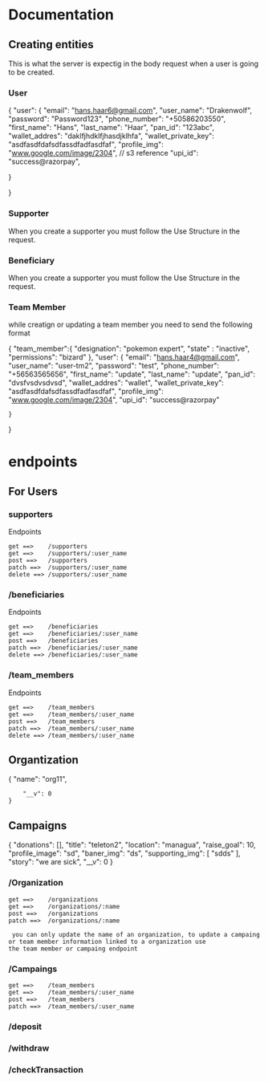 # Documentation

## Creating entities

This is what the server is expectig in the body request when a user is going to be created.

### User

{
"user": {
"email": "hans.haar6@gmail.com",
"user_name": "Drakenwolf",
"password": "Password123",
"phone_number": "+50586203550",
"first_name": "Hans",
"last_name": "Haar",
"pan_id": "123abc",
"wallet_addres": "daklfjhdklfjhasdjklhfa",
"wallet_private_key": "asdfasdfdafsdfassdfadfasdfaf",
"profile_img": "www.google.com/image/2304", // s3 reference
"upi_id": "success@razorpay",

}

}

### Supporter

When you create a supporter you must follow the Use Structure in the request.

### Beneficiary

When you create a supporter you must follow the Use Structure in the request.

### Team Member

while creatign or updating a team member you need to send the following format

{
"team_member":{
"designation": "pokemon expert",
"state" : "inactive",
"permissions": "bizard"
},
"user": {
"email": "hans.haar4@gmail.com",
"user_name": "user-tm2",
"password": "test",
"phone_number": "+56563565656",
"first_name": "update",
"last_name": "update",
"pan_id": "dvsfvsdvsdvsd",
"wallet_addres": "wallet",
"wallet_private_key": "asdfasdfdafsdfassdfadfasdfaf",
"profile_img": "www.google.com/image/2304",
"upi_id": "success@razorpay"

    }

}

# endpoints

## For Users

### supporters

Endpoints

    get ==>    /supporters
    get ==>    /supporters/:user_name
    post ==>   /supporters
    patch ==>  /supporters/:user_name
    delete ==> /supporters/:user_name

### /beneficiaries

Endpoints

    get ==>    /beneficiaries
    get ==>    /beneficiaries/:user_name
    post ==>   /beneficiaries
    patch ==>  /beneficiaries/:user_name
    delete ==> /beneficiaries/:user_name

### /team_members

Endpoints

    get ==>    /team_members
    get ==>    /team_members/:user_name
    post ==>   /team_members
    patch ==>  /team_members/:user_name
    delete ==> /team_members/:user_name

## Organtization

{
"name": "org11",

    	"__v": 0
    }

## Campaigns

{
"donations": [],
"title": "teleton2",
"location": "managua",
"raise_goal": 10,
"profile_image": "sd",
"baner_img": "ds",
"supporting_img": [
"sdds"
],
"story": "we are sick",
"\_\_v": 0
}

### /Organization

    get ==>    /organizations
    get ==>    /organizations/:name
    post ==>   /organizations
    patch ==>  /organizations/:name 
    
     you can only update the name of an organization, to update a campaing or team member information linked to a organization use
    the team member or campaing endpoint

### /Campaings

    get ==>    /team_members
    get ==>    /team_members/:user_name
    post ==>   /team_members
    patch ==>  /team_members/:user_name

### /deposit

### /withdraw

### /checkTransaction
